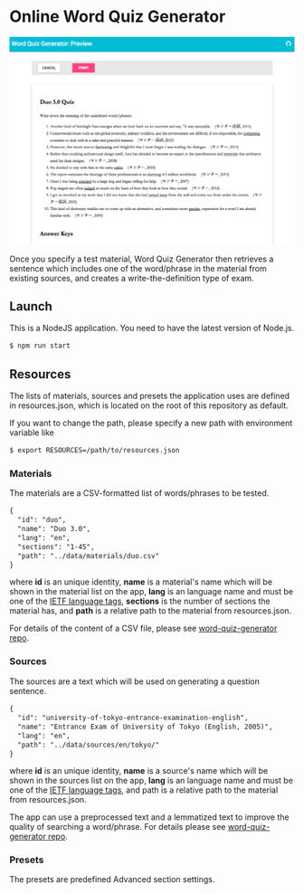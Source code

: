 # Online Word Quiz Generator

![screenshot.png](screenshot.png)

Once you specify a test material, Word Quiz Generator then retrieves a sentence which includes one of the word/phrase in the material from existing sources, and creates a write-the-definition type of exam.

## Launch
This is a NodeJS application. You need to have the latest version of Node.js.

```sh
$ npm run start
```

## Resources

The lists of materials, sources and presets the application uses are defined in resources.json, which is located on the root of this repository as default.

If you want to change the path, please specify a new path with environment variable like

```sh
$ export RESOURCES=/path/to/resources.json
```

### Materials

The materials are a CSV-formatted list of words/phrases to be tested.

```
{
  "id": "duo",
  "name": "Duo 3.0",
  "lang": "en",
  "sections": "1-45",
  "path": "../data/materials/duo.csv"
}
```

where __id__ is an unique identity, __name__ is a material's name which will be shown in the material list on the app, __lang__ is an language name and must be one of the [IETF language tags](http://unicode.org/cldr/utility/languageid.jsp), __sections__ is the number of sections the material has, and __path__ is a relative path to the material from resources.json.

For details of the content of a CSV file, please see [word-quiz-generator repo](https://github.com/nodaguti/word-quiz-generator).

### Sources

The sources are a text which will be used on generating a question sentence.

```
{
  "id": "university-of-tokyo-entrance-examination-english",
  "name": "Entrance Exam of University of Tokyo (English, 2005)",
  "lang": "en",
  "path": "../data/sources/en/tokyo/"
}
```

where __id__ is an unique identity, __name__ is a source's name which will be shown in the sources list on the app, __lang__ is an language name and must be one of the [IETF language tags](http://unicode.org/cldr/utility/languageid.jsp), and path is a relative path to the material from resources.json.

The app can use a preprocessed text and a lemmatized text to improve the quality of searching a word/phrase. For details please see [word-quiz-generator repo](https://github.com/nodaguti/word-quiz-generator).

### Presets

The presets are predefined Advanced section settings.
